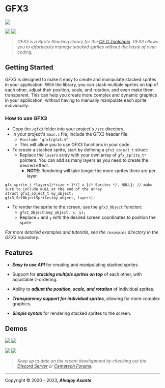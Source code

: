 # GFX3
![](https://i.imgur.com/h5pquef.gif)

![](https://img.shields.io/github/commits-since/Overload02/GFX3/v1.0.0-beta.1?style=plastic) ![](https://img.shields.io/github/issues/Overload02/GFX3?style=plastic)

> *GFX3 is a Sprite Stacking library for the [CE C Toolchain](https://github.com/CE-Programming/toolchain). GFX3 allows you to effortlessly manage stacked sprites without the haste of over-coding.*

## Getting Started
*GFX3*  is designed to make it easy to create and manipulate stacked sprites in your application. With the library, you can stack multiple sprites on top of each other, adjust their position, scale, and rotation, and even make them transparent. This can help you create more complex and dynamic graphics in your application, without having to manually manipulate each sprite individually.

### How to use GFX3
* Copy the `/gfx3` folder into your project's `/src` directory.
* In your project's `main.c` file, include the GFX3 header file:
	* `#include "gfx3/gfx3.h"`
	* This will allow you to use GFX3 functions in your code.
* To create a stacked sprite, start by defining a `gfx3_object_t` struct:
  * Replace the `layers` array with your own array of `gfx_sprite_t*` pointers. You can add as many layers as you need to create the desired effect.
    * **NOTE**: Rendering will take longer the more sprites there are per layer.
```
gfx_sprite_t *layers[/*size + 1*/] = {/* Sprites */, NULL}; // make sure to include NULL at the end of the array
struct gfx3_object_t my_object;
gfx3_SetObjectSprites(my_object, layers);
```
	
* To render the sprite to the screen, use the `gfx3_Object` function:
	* `gfx3_Object(&my_object, x, y);`
	* Replace `x` and `y` with the desired screen coordinates to position the sprite.
 
*For more detailed examples and tutorials, see the `/examples` directory in the GFX3 repository.*

## Features
- ***Easy to use API*** for creating and manipulating stacked sprites.

- Support for ***stacking multiple sprites on top*** of each other, with adjustable z-ordering.

- Ability to ***adjust the position, scale, and rotation*** of individual sprites.

- ***Transparency support for individual sprites***, allowing for more complex graphics.

- ***Simple syntax*** for rendering stacked sprites to the screen.

## Demos
![](https://i.imgur.com/KYWDLLY.png) ![](https://i.imgur.com/deI4jat.png) 

![](https://i.imgur.com/airPGS3.png) ![](https://i.imgur.com/NREdUIK.png)


> *Keep up to date on the recent development by checking out the [Discord Server](https://discord.gg/xyUZgnD4UJ "New Discord Server") or [Cemetech Forums](https://www.cemetech.net/ "Cemetech Forums").*

---
 Copyright &copy; 2020 - 2023, ***Alvajoy Asante***
